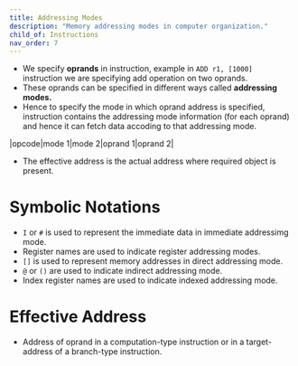 ```yaml
---
title: Addressing Modes
description: "Memory addressing modes in computer organization."
child_of: Instructions
nav_order: 7
---
```


- We specify **oprands** in instruction, example in `ADD r1, [1000]` instruction we are specifying add operation on two oprands.
- These oprands can be specified in different ways called **addressing modes.**
- Hence to specify the mode in which oprand address is specified, instruction contains the addressing mode information (for each oprand) and hence it can fetch data accoding to that addressing mode.

|opcode|mode 1|mode 2|oprand 1|oprand 2|

- The effective address is the actual address where required object is present.

# Symbolic Notations

- `I` or `#` is used to represent the immediate data in immediate addressimg mode.
- Register names are used to indicate register addressing modes.
- `[]` is used to represent memory addresses in direct addressing mode.
- `@` or `()` are used to indicate indirect addressing mode.
- Index register names are used to indicate indexed addressing mode.

# Effective Address

- Address of oprand in a computation-type instruction or in a target-address of a branch-type instruction.